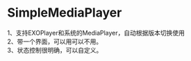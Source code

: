 # SimpleMediaPlayer
1、支持EXOPlayer和系统的MediaPlayer，自动根据版本切换使用<br/>
2、带一个界面，可以用可以不用。<br/>
3、状态控制很明确，可以自定义。<br/>
